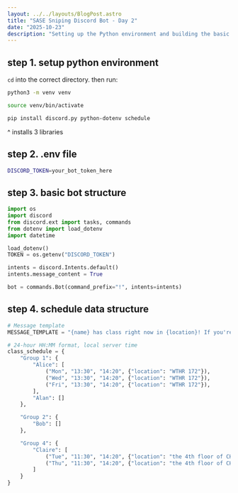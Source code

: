 ```yaml
---
layout: ../../layouts/BlogPost.astro
title: "SASE Sniping Discord Bot - Day 2"
date: "2025-10-23"
description: "Setting up the Python environment and building the basic bot structure with scheduling functionality"
---
```


## step 1. setup python environment

`cd` into the correct directory. then run:

```bash
python3 -m venv venv
```

```bash
source venv/bin/activate
```

```bash
pip install discord.py python-dotenv schedule
```

^ installs 3 libraries

## step 2. .env file

```bash
DISCORD_TOKEN=your_bot_token_here
```

## step 3. basic bot structure

```python
import os
import discord
from discord.ext import tasks, commands
from dotenv import load_dotenv
import datetime

load_dotenv()
TOKEN = os.getenv("DISCORD_TOKEN")

intents = discord.Intents.default()
intents.message_content = True

bot = commands.Bot(command_prefix="!", intents=intents)
```

## step 4. schedule data structure

```python
# Message template
MESSAGE_TEMPLATE = "{name} has class right now in {location}! If you're nearby, go say and snipe them!"

# 24-hour HH:MM format, local server time
class_schedule = {
    "Group 1": {
        "Alice": [
            ("Mon", "13:30", "14:20", {"location": "WTHR 172"}),
            ("Wed", "13:30", "14:20", {"location": "WTHR 172"}),
            ("Fri", "13:30", "14:20", {"location": "WTHR 172"}),
        ],
        "Alan": []
    },

    "Group 2": {
        "Bob": []
    },

    "Group 4": {
        "Claire": [
            ("Tue", "11:30", "14:20", {"location": "the 4th floor of CHAS"}),
            ("Thu", "11:30", "14:20", {"location": "the 4th floor of CHAS"}),
        ]
    }
}

```